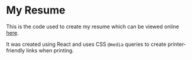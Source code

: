 # My Resume
This is the code used to create my resume which can be viewed online [here](https://hmeinertrita.github.io/resume/).

It was created using React and uses CSS `@media` queries to create printer-friendly links when printing.